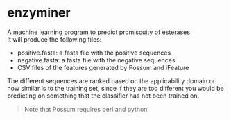 # enzyminer
A machine learning program to predict promiscuity of esterases  
It will produce the following files:
* positive.fasta: a fasta file with the positive sequences
* negative.fasta: a fasta file with the negative sequences
* CSV files of the features generated by Possum and iFeature

The different sequences are ranked based on the applicability domain or how similar is to the training set, since if they are too different you would be predicting on something that the classifier has not been trained on.

> Note that Possum requires perl and python


